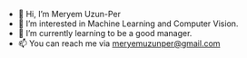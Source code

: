 - 👋 Hi, I’m Meryem Uzun-Per
- 👀 I’m interested in Machine Learning and Computer Vision.
- 🌱 I’m currently learning to be a good manager.
- 📫 You can reach me via meryemuzunper@gmail.com

<!---
uzunper/uzunper is a ✨ special ✨ repository because its `README.md` (this file) appears on your GitHub profile.
You can click the Preview link to take a look at your changes.
--->
